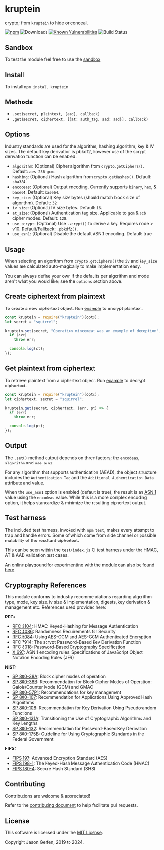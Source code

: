 kruptein
========
crypto; from `kruptein` to hide or conceal.

[![npm](https://img.shields.io/npm/v/kruptein.svg)](https://npmjs.com/package/kruptein)
![Downloads](https://img.shields.io/npm/dm/kruptein.svg)
[![Known Vulnerabilities](https://snyk.io/test/github/jas-/kruptein/badge.svg)](https://snyk.io/test/github/jas-/kruptein)
![Build Status](https://github.com/jas-/kruptein/actions/workflows/node.js.yml/badge.svg)

Sandbox
-------
To test the module feel free to use the [sandbox](https://codesandbox.io/p/sandbox/kruptein-test-1z9zgd)

Install
-------
To install `npm install kruptein`

Methods
-------
*   `.set(secret, plaintext, [aad], callback)`
*   `.get(secret, ciphertext, [{at: auth_tag, aad: aad}], callback)`

Options
-------
Industry standards are used for the algorithm, hashing algorithm, key & IV sizes. The default key derivation
is pbkdf2, however use of the scrypt derivation function can be enabled.
*   `algorithm`: (Optional) Cipher algorithm from `crypto.getCiphers()`. Default: `aes-256-gcm`.
*   `hashing`: (Optional) Hash algorithm from `crypto.getHashes()`. Default: `sha384`.
*   `encodeas`: (Optional) Output encoding. Currently supports `binary`, `hex`, & `base64`. Default: `base64`.
*   `key_size`: (Optional) Key size bytes (should match block size of algorithm). Default: `32`
*   `iv_size`: (Optional) IV size bytes. Default: `16`.
*   `at_size`: (Optional) Authentication tag size. Applicable to `gcm` & `ocb` cipher modes. Default: `128`.
*   `use_scrypt`: (Optional) Use `.scrypt()` to derive a key. Requires node > v10. Default/Fallback: `.pbkdf2()`.
*   `use_asn1`: (Optional) Disable the default ASN.1 encoding. Default: true

Usage
-----
When selecting an algorithm from `crypto.getCiphers()` the
`iv` and `key_size` values are calculated auto-magically to make implementation
easy.

You can always define your own if the defaults per algorithm and mode
aren't what you would like; see the `options` section above.

Create ciphertext from plaintext
-----------------
To create a new ciphertext object. Run [example](https://codesandbox.io/p/devtool/task-log/cldvsajy7000hfqgja6e28q8c?project=1z9zgd) to encrypt plaintext.

```javascript
const kruptein = require("kruptein")(opts);
let secret = "squirrel";

kruptein.set(secret, "Operation mincemeat was an example of deception", (err, ct) => {
  if (err)
    throw err;

  console.log(ct);
});
```

Get plaintext from ciphertext
------------------
To retrieve plaintext from a ciphertext object. Run [example](https://codesandbox.io/p/devtool/task-log/cldvn1j3f0007fqgjgqzle28o?project=1z9zgd) to decrypt ciphertext.

```javascript
const kruptein = require("kruptein")(opts);
let ciphertext, secret = "squirrel";

kruptein.get(secret, ciphertext, (err, pt) => {
  if (err)
    throw err;

  console.log(pt);
});
```

Output
------
The `.set()` method output depends on three factors; the `encodeas`,
`algorithm` and `use_asn1`.

For any algorithm that supports authentication (AEAD), the object
structure includes the `Authentication Tag` and the `Additional
Authentication Data` attribute and value.

When the `use_asn1` option is enabled (default is true), the result is an [ASN.1](https://letsencrypt.org/docs/a-warm-welcome-to-asn1-and-der/)
value using the `encodeas` value. While this is a more complex
encoding option, it helps standardize & minimize the resulting
ciphertext output.


Test harness
------------
The included test harness, invoked with `npm test`, makes every
attempt to trap and handle errors. Some of which come from side
channel or possible malability of the resultant ciphertext.

This can be seen within the `test/index.js` CI test harness under
the HMAC, AT & AAD validation test cases.

An online playgound for experimenting with the module can also be
found [here](https://codesandbox.io/p/devtool/task-log/cldvmxl6k0003fqgj0dc2es4x?project=1z9zgd)

Cryptography References
-----------------------
This module conforms to industry recommendations regarding algorithm type,
mode, key size, iv size & implementation, digests, key derivation & management
etc. References used provided here:

**RFC:**
*   [RFC 2104](https://tools.ietf.org/html/rfc2104): HMAC: Keyed-Hashing for Message Authentication
*   [RFC 4086](https://tools.ietf.org/html/rfc4086): Randomness Requirements for Security
*   [RFC 5084](https://tools.ietf.org/html/rfc5084): Using AES-CCM and AES-GCM Authenticated Encryption
*   [RFC 7914](https://tools.ietf.org/html/rfc7914): The scrypt Password-Based Key Derivation Function
*   [RFC 8018](https://tools.ietf.org/html/rfc8018): Password-Based Cryptography Specification
*   [X.697](https://www.itu.int/rec/T-REC-X.697-201710-I/en): ASN.1 encoding rules: Specifications of JavaScript Object Notation Encoding Rules (JER)

**NIST:**
*   [SP 800-38A](https://nvlpubs.nist.gov/nistpubs/Legacy/SP/nistspecialpublication800-38a.pdf): Block cipher modes of operation
*   [SP 800-38B](https://nvlpubs.nist.gov/nistpubs/Legacy/SP/nistspecialpublication800-38d.pdf): Recommendation for Block Cipher Modes of Operation: Galois/Counter Mode (GCM) and GMAC
*   [SP 800-57P1](https://nvlpubs.nist.gov/nistpubs/SpecialPublications/NIST.SP.800-57pt1r4.pdf): Recommendations for key management
*   [SP 800-107](https://nvlpubs.nist.gov/nistpubs/Legacy/SP/nistspecialpublication800-107r1.pdf): Recommendation for Applications Using Approved Hash Algorithms
*   [SP 800-108](https://nvlpubs.nist.gov/nistpubs/Legacy/SP/nistspecialpublication800-108.pdf): Recommendation for Key Derivation Using Pseudorandom Functions
*   [SP 800-131A](https://nvlpubs.nist.gov/nistpubs/SpecialPublications/NIST.SP.800-131Ar2.pdf): Transitioning the Use of Cryptographic Algorithms and Key Lengths
*   [SP 800-132](https://nvlpubs.nist.gov/nistpubs/Legacy/SP/nistspecialpublication800-132.pdf): Recommendation for Password-Based Key Derivation
*   [SP 800-175B](https://nvlpubs.nist.gov/nistpubs/SpecialPublications/NIST.SP.800-175B.pdf): Guideline for Using Cryptographic Standards in the Federal Government

**FIPS:**
*   [FIPS 197](https://nvlpubs.nist.gov/nistpubs/FIPS/NIST.FIPS.197.pdf): Advanced Encryption Standard (AES)
*   [FIPS 198-1](https://nvlpubs.nist.gov/nistpubs/FIPS/NIST.FIPS.198-1.pdf): The Keyed-Hash Message Authentication Code (HMAC)
*   [FIPS 180-4](https://nvlpubs.nist.gov/nistpubs/FIPS/NIST.FIPS.180-4.pdf): Secure Hash Standard (SHS)

Contributing
------------
Contributions are welcome & appreciated!

Refer to the [contributing document](https://github.com/jas-/kruptein/blob/master/CONTRIBUTING.md)
to help facilitate pull requests.

License
-------
This software is licensed under the [MIT License](https://github.com/jas-/kruptein/blob/master/LICENSE).

Copyright Jason Gerfen, 2019 to 2024.
